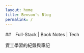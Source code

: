 ```yaml
---
layout: home
title: Benson's Blog
permalink: /
---
```


##　Full-Stack | Book Notes | Tech 

資工學習的紀錄與筆記
